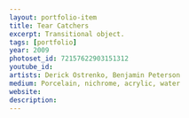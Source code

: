 ```yaml
---
layout: portfolio-item
title: Tear Catchers
excerpt: Transitional object.
tags: [portfolio]
year: 2009
photoset_id: 72157622903151312
youtube_id:
artists: Derick Ostrenko, Benjamin Peterson
medium: Porcelain, nichrome, acrylic, water
website:
description:
---
```


